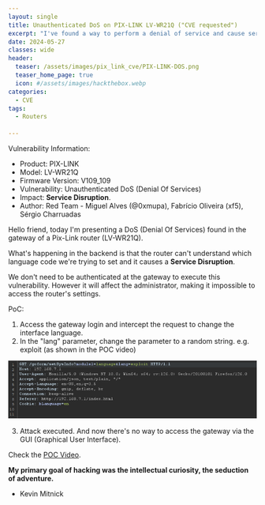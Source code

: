 ```yaml
---
layout: single
title: Unauthenticated DoS on PIX-LINK LV-WR21Q ("CVE requested")
excerpt: "I've found a way to perform a denial of service and cause service disruption on the router gateway"
date: 2024-05-27
classes: wide
header:
  teaser: /assets/images/pix_link_cve/PIX-LINK-DOS.png
  teaser_home_page: true
  icon: #/assets/images/hackthebox.webp
categories:
  - CVE
tags:
  - Routers
  
---
```

Vulnerability Information:
- Product: PIX-LINK
- Model: LV-WR21Q
- Firmware Version: V109_109
- Vulnerability: Unauthenticated DoS (Denial Of Services)
- Impact: <strong>Service Disruption</strong>.
- Author: Red Team - Miguel Alves (@0xmupa), Fabrício Oliveira (xf5), Sérgio Charruadas

Hello friend, today I'm presenting a DoS (Denial Of Services) found in the gateway of a Pix-Link router (LV-WR21Q).

What's happening in the backend is that the router can't understand which language code we're trying to set and it causes a <strong>Service Disruption</strong>.

We don't need to be authenticated at the gateway to execute this vulnerability. However it will affect the administrator, making it impossible to access the router's settings.

PoC:

1. Access the gateway login and intercept the request to change the interface language.
2. In the "lang" parameter, change the parameter to a random string. e.g. exploit (as shown in the POC video)

![](/assets/images/pix_link_cve/PIXLINK-DOS-request.png)

3. Attack executed. And now there's no way to access the gateway via the GUI (Graphical User Interface).


Check the [POC Video](https://youtu.be/fF0E5SpjEfc).


<strong>My primary goal of hacking was the intellectual curiosity, the seduction of adventure.</strong>

- Kevin Mitnick

